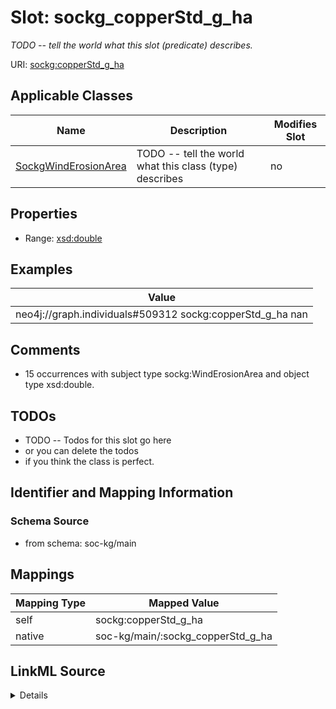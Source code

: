 

# Slot: sockg_copperStd_g_ha


_TODO -- tell the world what this slot (predicate) describes._





URI: [sockg:copperStd_g_ha](http://www.semanticweb.org/sockg/ontologies/2024/0/soil-carbon-ontology/copperStd_g_ha)



<!-- no inheritance hierarchy -->





## Applicable Classes

| Name | Description | Modifies Slot |
| --- | --- | --- |
| [SockgWindErosionArea](../classes/SockgWindErosionArea.md) | TODO -- tell the world what this class (type) describes |  no  |







## Properties

* Range: [xsd:double](http://www.w3.org/2001/XMLSchema#double)






## Examples

| Value |
| --- |
| neo4j://graph.individuals#509312 sockg:copperStd_g_ha nan |

## Comments

* 15 occurrences with subject type sockg:WindErosionArea and object type xsd:double.

## TODOs

* TODO -- Todos for this slot go here
* or you can delete the todos
* if you think the class is perfect.

## Identifier and Mapping Information







### Schema Source


* from schema: soc-kg/main




## Mappings

| Mapping Type | Mapped Value |
| ---  | ---  |
| self | sockg:copperStd_g_ha |
| native | soc-kg/main/:sockg_copperStd_g_ha |




## LinkML Source

<details>
```yaml
name: sockg_copperStd_g_ha
description: TODO -- tell the world what this slot (predicate) describes.
todos:
- TODO -- Todos for this slot go here
- or you can delete the todos
- if you think the class is perfect.
comments:
- 15 occurrences with subject type sockg:WindErosionArea and object type xsd:double.
examples:
- value: neo4j://graph.individuals#509312 sockg:copperStd_g_ha nan
from_schema: soc-kg/main
rank: 1000
slot_uri: sockg:copperStd_g_ha
alias: sockg_copperStd_g_ha
domain_of:
- sockg_WindErosionArea
range: double

```
</details>